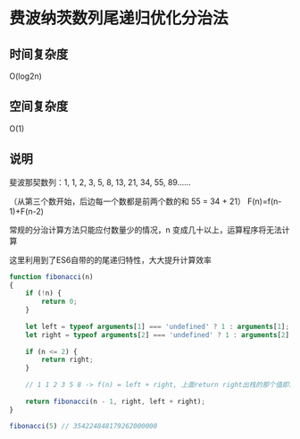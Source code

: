 # 费波纳茨数列尾递归优化分治法

## 时间复杂度
O(log2n)

## 空间复杂度
O(1)

## 说明
斐波那契数列：1, 1, 2, 3, 5, 8, 13, 21, 34, 55, 89……

（从第三个数开始，后边每一个数都是前两个数的和 55 = 34 + 21） F(n)=f(n-1)+F(n-2)

常规的分治计算方法只能应付数量少的情况，n 变成几十以上，运算程序将无法计算

这里利用到了ES6自带的的尾递归特性，大大提升计算效率


```javascript
function fibonacci(n)
{
    if (!n) {
        return 0;
    }
    
    let left = typeof arguments[1] === 'undefined' ? 1 : arguments[1];
    let right = typeof arguments[2] === 'undefined' ? 1 : arguments[2];
     
    if (n <= 2) {
        return right;
    }
    
    // 1 1 2 3 5 8 -> f(n) = left + right, 上面return right出栈的那个值即为f(n
      
    return fibonacci(n - 1, right, left + right);
}

fibonacci(5) // 354224848179262000000
```

